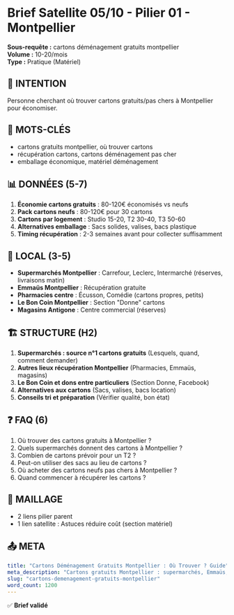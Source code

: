 # Brief Satellite 05/10 - Pilier 01 - Montpellier

**Sous-requête :** cartons déménagement gratuits montpellier  
**Volume :** 10-20/mois  
**Type :** Pratique (Matériel)

## 🎯 INTENTION
Personne cherchant où trouver cartons gratuits/pas chers à Montpellier pour économiser.

## 🔑 MOTS-CLÉS
- cartons gratuits montpellier, où trouver cartons
- récupération cartons, cartons déménagement pas cher
- emballage économique, matériel déménagement

## 📊 DONNÉES (5-7)
1. **Économie cartons gratuits** : 80-120€ économisés vs neufs
2. **Pack cartons neufs** : 80-120€ pour 30 cartons
3. **Cartons par logement** : Studio 15-20, T2 30-40, T3 50-60
4. **Alternatives emballage** : Sacs solides, valises, bacs plastique
5. **Timing récupération** : 2-3 semaines avant pour collecter suffisamment

## 📍 LOCAL (3-5)
- **Supermarchés Montpellier** : Carrefour, Leclerc, Intermarché (réserves, livraisons matin)
- **Emmaüs Montpellier** : Récupération gratuite
- **Pharmacies centre** : Écusson, Comédie (cartons propres, petits)
- **Le Bon Coin Montpellier** : Section "Donne" cartons
- **Magasins Antigone** : Centre commercial (réserves)

## 🏗️ STRUCTURE (H2)
1. **Supermarchés : source n°1 cartons gratuits** (Lesquels, quand, comment demander)
2. **Autres lieux récupération Montpellier** (Pharmacies, Emmaüs, magasins)
3. **Le Bon Coin et dons entre particuliers** (Section Donne, Facebook)
4. **Alternatives aux cartons** (Sacs, valises, bacs location)
5. **Conseils tri et préparation** (Vérifier qualité, bon état)

## ❓ FAQ (6)
1. Où trouver des cartons gratuits à Montpellier ?
2. Quels supermarchés donnent des cartons à Montpellier ?
3. Combien de cartons prévoir pour un T2 ?
4. Peut-on utiliser des sacs au lieu de cartons ?
5. Où acheter des cartons neufs pas chers à Montpellier ?
6. Quand commencer à récupérer les cartons ?

## 🔗 MAILLAGE
- 2 liens pilier parent
- 1 lien satellite : Astuces réduire coût (section matériel)

## 📤 META
```yaml
title: "Cartons Déménagement Gratuits Montpellier : Où Trouver ? Guide"
meta_description: "Cartons gratuits Montpellier : supermarchés, Emmaüs, Le Bon Coin. Économisez 80-120€. Adresses, conseils récup, alternatives. Guide complet 2025."
slug: "cartons-demenagement-gratuits-montpellier"
word_count: 1200
---
```

✅ **Brief validé**

